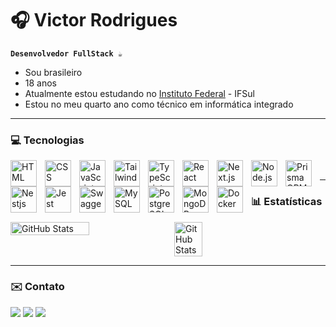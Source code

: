 # 🎧 Victor Rodrigues

**`Desenvolvedor FullStack ☕`**

- Sou brasileiro 
- 18 anos  
- Atualmente estou estudando no [Instituto Federal](https://ifrs.edu.br) -  IFSul
- Estou no meu quarto ano como técnico em informática integrado 

---

### 💻 Tecnologias


<img 
    align="left" 
    alt="HTML"
    title="HTML" 
    width="42px" 
    style="padding-right: 10px;" 
    src="https://cdn.jsdelivr.net/gh/devicons/devicon@latest/icons/html5/html5-original.svg" 
/>
<img 
    align="left" 
    alt="CSS" 
    title="CSS"
    width="42px" 
    style="padding-right: 10px;" 
    src="https://cdn.jsdelivr.net/gh/devicons/devicon@latest/icons/css3/css3-original.svg" 
/>
<img 
    align="left" 
    alt="JavaScript" 
    title="JavaScript"
    width="42px" 
    style="padding-right: 10px;" 
    src="https://cdn.jsdelivr.net/gh/devicons/devicon@latest/icons/javascript/javascript-original.svg" 
/>
<img 
    align="left" 
    alt="Tailwind" 
    title="Tailwind"
    width="42px" 
    style="padding-right: 10px;" 
    src="https://cdn.jsdelivr.net/gh/devicons/devicon@latest/icons/tailwindcss/tailwindcss-original.svg" 
/>
<img 
    align="left" 
    alt="TypeScript"
    title="TypeScript" 
    width="42px" 
    style="padding-right: 10px;" 
    src="https://cdn.jsdelivr.net/gh/devicons/devicon@latest/icons/typescript/typescript-original.svg" 
/>
<img 
    align="left" 
    alt="React"
    title="React" 
    width="42px" 
    style="padding-right: 10px;" 
    src="https://cdn.jsdelivr.net/gh/devicons/devicon@latest/icons/react/react-original.svg" 
/>
<img 
    align="left" 
    alt="Next.js" 
    title="Next.js"
    width="42px" 
    style="padding-right: 10px;" 
    src="https://cdn.jsdelivr.net/gh/devicons/devicon@latest/icons/nextjs/nextjs-original.svg" 
/>
<img 
    align="left" 
    alt="Node.js" 
    title="Node.js"
    width="42px" 
    style="padding-right: 10px;" 
    src="https://cdn.jsdelivr.net/gh/devicons/devicon@latest/icons/nodejs/nodejs-plain-wordmark.svg" 
/>
<img 
    align="left" 
    alt="Prisma ORM" 
    title="Prisma ORM"
    width="42px" 
    style="padding-right: 10px;" 
    src="https://cdn.jsdelivr.net/gh/devicons/devicon@latest/icons/prisma/prisma-original.svg" 
/>
<img 
    align="left" 
    alt="Nestjs" 
    title="Nestjs"
    width="42px" 
    style="padding-right: 10px;" 
    src="https://cdn.jsdelivr.net/gh/devicons/devicon@latest/icons/nestjs/nestjs-original.svg" 
/>
<img 
    align="left" 
    alt="Jest" 
    title="Jest"
    width="42px" 
    style="padding-right: 10px;" 
    src="https://cdn.jsdelivr.net/gh/devicons/devicon@latest/icons/jest/jest-plain.svg" 
/>
<img 
    align="left" 
    alt="Swagger" 
    title="Swagger"
    width="42px" 
    style="padding-right: 10px;" 
    src="https://cdn.jsdelivr.net/gh/devicons/devicon@latest/icons/swagger/swagger-original.svg" 
/>
<img 
    align="left" 
    alt="MySQL" 
    title="MySQL"
    width="42px" 
    style="padding-right: 10px;" 
    src="https://cdn.jsdelivr.net/gh/devicons/devicon@latest/icons/mysql/mysql-original.svg" 
/>
<img 
    align="left" 
    alt="PostgreSQL" 
    title="PostgreSQL"
    width="42px" 
    style="padding-right: 10px;" 
    src="https://cdn.jsdelivr.net/gh/devicons/devicon@latest/icons/postgresql/postgresql-original.svg" 
/>
<img 
    align="left" 
    alt="MongoDB" 
    title="MongoDB"
    width="42px" 
    style="padding-right: 10px;" 
    src="https://cdn.jsdelivr.net/gh/devicons/devicon@latest/icons/mongodb/mongodb-original.svg" 
/>
<img 
    align="left" 
    alt="Docker" 
    title="Docker"
    width="42px" 
    style="padding-right: 10px;" 
    src="https://cdn.jsdelivr.net/gh/devicons/devicon@latest/icons/docker/docker-plain.svg" 
/>

<br>

 ---

### 📊 Estatísticas

<div style="display:flex; width:100%;">
  <img 
    alt="GitHub Stats" 
    width="50%" 
    style="padding-right: 10px;" 
    src="https://github-readme-stats.vercel.app/api?username=victorrodrigues0&show_icons=true&theme=dark&locale=pt-br" 
  />
<img 
      alt="GitHub Stats" 
      width="30%" 
      src="https://github-readme-stats.vercel.app/api/top-langs/?username=victorrodrigues0&theme=dark&layout=compact&custom_title=Tecnologias&langs_count=9" 
  />
</div>

---

### ✉️ Contato

[<img src="https://img.shields.io/badge/Portfolio-FF5722?style=for-the-badge&logo=todoist&logoColor=white">](https://portfolio-alpha-roan-58.vercel.app)
[<img src="https://img.shields.io/badge/-Gmail-%23333?style=for-the-badge&logo=gmail&logoColor=white">](mailto:vs533036@gmail.com)
[<img src="https://img.shields.io/badge/-LinkedIn-%230077B5?style=for-the-badge&logo=linkedin&logoColor=white">](https://www.linkedin.com/in/victor-silva-antunes-rodrigues-1b04a1270/)
